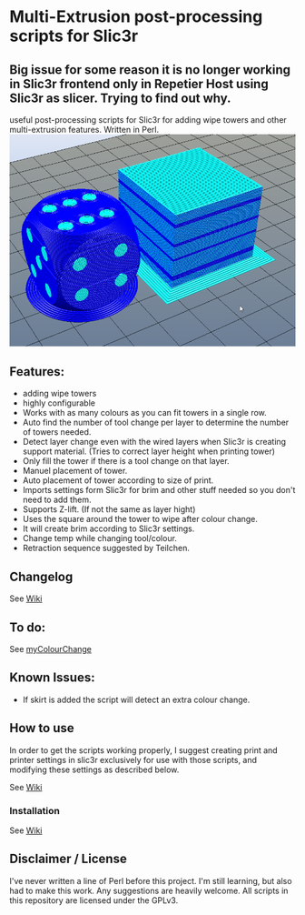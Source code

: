 # Multi-Extrusion post-processing scripts for Slic3r
## Big issue for some reason it is no longer working in Slic3r frontend only in Repetier Host using Slic3r as slicer. Trying to find out why.
useful post-processing scripts for Slic3r for adding wipe towers and other multi-extrusion features. Written in Perl.
![example g-code](https://raw.githubusercontent.com/TheNEStOnline/Multi-Extrusion-post-processing-scripts-for-Slic3r/6c7a91dbf7c16d14acc304833537346e233451eb/Example_Images/2_Color_Dice.png)
## Features:
- adding wipe towers
- highly configurable
- Works with as many colours as you can fit towers in a single row.
- Auto find the number of tool change per layer to determine the number of towers needed.
- Detect layer change even with the wired layers when Slic3r is creating support material. (Tries to correct layer height when printing tower)
- Only fill the tower if there is a tool change on that layer.
- Manuel placement of tower.
- Auto placement of tower according to size of print.
- Imports settings form Slic3r for brim and other stuff needed so you don't need to add them.
- Supports Z-lift. (If not the same as layer hight)
- Uses the square around the tower to wipe after colour change.
- It will create brim according to Slic3r settings.
- Change temp while changing tool/colour.
- Retraction sequence suggested by Teilchen.

## Changelog
See [Wiki](https://github.com/TheNEStOnline/Multi-Extrusion-post-processing-scripts-for-Slic3r/wiki)

## To do:
See [myColourChange](https://github.com/TheNEStOnline/Multi-Extrusion-post-processing-scripts-for-Slic3r/projects/1)

## Known Issues:
- If skirt is added the script will detect an extra colour change.

## How to use
In order to get the scripts working properly, I suggest creating print and printer settings in slic3r exclusively for use with those scripts, and modifying these settings as described below.

See [Wiki](https://github.com/TheNEStOnline/Multi-Extrusion-post-processing-scripts-for-Slic3r/wiki)

### Installation
See [Wiki](https://github.com/TheNEStOnline/Multi-Extrusion-post-processing-scripts-for-Slic3r/wiki)

## Disclaimer / License
I've never written a line of Perl before this project. I'm still learning, but also had to make this work. Any suggestions are heavily welcome.
All scripts in this repository are licensed under the GPLv3.
